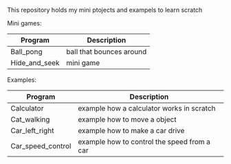 This repository holds my mini ptojects and exampels to learn scratch

Mini games:

| Program | Description |
| --- | --- |
| Ball_pong | ball that bounces around
| Hide_and_seek | mini game 

Examples:

| Program | Description |
| --- | --- |
| Calculator | example how a calculator works in scratch
| Cat_walking | example how to move a object
| Car_left_right | example how to make a car drive
| Car_speed_control | example how to control the speed from a car
